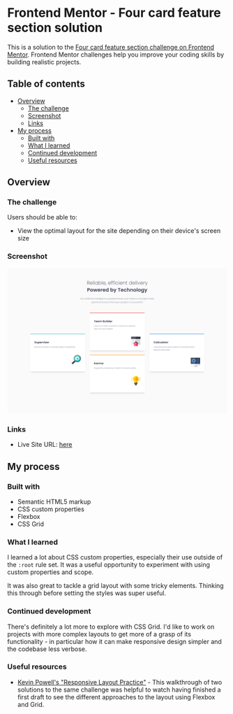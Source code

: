 # Frontend Mentor - Four card feature section solution

This is a solution to the [Four card feature section challenge on Frontend Mentor](https://www.frontendmentor.io/challenges/four-card-feature-section-weK1eFYK). Frontend Mentor challenges help you improve your coding skills by building realistic projects. 

## Table of contents

- [Overview](#overview)
  - [The challenge](#the-challenge)
  - [Screenshot](#screenshot)
  - [Links](#links)
- [My process](#my-process)
  - [Built with](#built-with)
  - [What I learned](#what-i-learned)
  - [Continued development](#continued-development)
  - [Useful resources](#useful-resources)

## Overview

### The challenge

Users should be able to:

- View the optimal layout for the site depending on their device's screen size

### Screenshot

!["Screenshot of finished project"](images/Screenshot%20Frontend%20Mentor%20Four%20card%20feature%20section.png)

### Links

- Live Site URL: [here](https://fementor-four-card-section.vercel.app/)

## My process

### Built with

- Semantic HTML5 markup
- CSS custom properties
- Flexbox
- CSS Grid

### What I learned

I learned a lot about CSS custom properties, especially their use outside of the `:root` rule set. It was a useful opportunity to experiment with using custom properties and scope.

It was also great to tackle a grid layout with some tricky elements. Thinking this through before setting the styles was super useful.

### Continued development

There's definitely a lot more to explore with CSS Grid. I'd like to work on projects with more complex layouts to get more of a grasp of its functionality - in particular how it can make responsive design simpler and the codebase less verbose.

### Useful resources

- [Kevin Powell's "Responsive Layout Practice"](https://www.youtube.com/watch?v=JFbxl_VmIx0) - This walkthrough of two solutions to the same challenge was helpful to watch having finished a first draft to see the different approaches to the layout using Flexbox and Grid.



